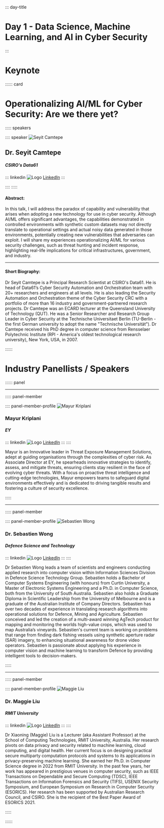 ::: day-title
# Day 1 - Data Science, Machine Learning, and AI in Cyber Security
:::


# Keynote
:::::: card


# Operationalizing AI/ML for Cyber Security: Are we there yet?

::::: speakers

:::: speaker
![Seyit Camtepe](./media/Speech/KeyNote/Seyit%20Camtepe.jpg)

## Dr. Seyit Camtepe

##### CSIRO's Data61

::: linkedin
![Logo](./media/LinkedIn.png) [LinkedIn](https://www.linkedin.com/in/camtepe/)
:::

::::
:::::

#### Abstract:

In this talk, I will address the paradox of capability and vulnerability that arises when adopting a new technology for use in cyber security. Although AI/ML offers significant advantages, the capabilities demonstrated in controlled environments with synthetic custom datasets may not directly translate to operational settings and actual noisy data generated in those environments, potentially creating new vulnerabilities that adversaries can exploit. I will share my experiences operationalizing AI/ML for various security challenges, such as threat hunting and incident response, highlighting real-life implications for critical infrastructures, government, and industry.

---

#### Short Biography:

Dr Seyit Camtepe is a Principal Research Scientist at CSIRO's Data61. He is head of Data61’s Cyber Security Automation and Orchestration team with 20+ researchers and engineers at all levels. He is also leading the Security Automation and Orchestration theme of the Cyber Security CRC with a portfolio of more than 16 industry and government-partnered research projects. Dr Camtepe was an ECARD lecturer at the Queensland University of Technology (QUT). He was a Senior Researcher and Research Group Leader in Cyber Security at the Technische Universitaet Berlin (TU-Berlin - the first German university to adopt the name "Technische Universität"). Dr Camtepe received his PhD degree in computer science from Rensselaer Polytechnic Institute (RPI - America's oldest technological research university), New York, USA, in 2007.


::::::

# Industry Panellists / Speakers
:::::: panel

---

::::: panel-member

:::: panel-member-profile
![Mayur Kriplani](./media/Speech/Panel/Mayur%20Kriplani.jpg)

### Mayur Kriplani

##### EY

::: linkedin
![Logo](./media/LinkedIn.png) [LinkedIn](https://www.linkedin.com/in/mayur-kriplani/)
:::
::::

Mayur is an Innovative leader in Threat Exposure Management Solutions, adept at guiding organisations through the complexities of cyber risk. As Associate Director at EY, he spearheads innovative strategies to identify, assess, and mitigate threats, ensuring clients stay resilient in the face of evolving cyber threats. With a focus on proactive threat intelligence and cutting-edge technologies, Mayur empowers teams to safeguard digital environments effectively and is dedicated to driving tangible results and fostering a culture of security excellence.


:::::

---

::::: panel-member

:::: panel-member-profile
![Sebastien Wong](./media/Speech/Panel/Sebastien%20Wong.jpg)

### Dr. Sebastien Wong

##### Defence Science and Technology

::: linkedin
![Logo](./media/LinkedIn.png) [LinkedIn](https://www.linkedin.com/in/sebastien-wong-5ba874109/)
:::
::::

Dr Sebastien Wong leads a team of scientists and engineers conducting applied research into computer vision within Information Sciences Division in Defence Science Technology Group. Sebastien holds a Bachelor of Computer Systems Engineering (with honours) from Curtin University, a Master of Electronic Systems Engineering and a Ph.D. in Computer Science, both from the University of South Australia. Sebastien also holds a Graduate Diploma in Scientific Leadership from the University of Melbourne and is a graduate of the Australian Institute of Company Directors. Sebastien has over two decades of experience in translating research algorithms into operational solutions for Defence, Mining and Agriculture. Sebastien conceived and led the creation of a multi-award winning AgTech product for mapping and monitoring the worlds high-value crops, which was used to map Australia’s vineyards. Sebastien's current team is working on problems that range from finding dark fishing vessels using synthetic aperture radar (SAR) imagery, to enhancing situational awareness for drone video operators. Sebastien is passionate about applying his experience in computer vision and machine learning to transform Defence by providing intelligent tools to decision-makers.


:::::

---

::::: panel-member

:::: panel-member-profile
![Maggie Liu](./media/Speech/Panel/Maggie%20Liu.jpg)

### Dr. Maggie Liu

##### RMIT University

::: linkedin
![Logo](./media/LinkedIn.png) [LinkedIn](https://www.linkedin.com/in/xiaoning-maggie-liu-79777316a/)
:::
::::

Dr Xiaoning (Maggie) Liu is a Lecturer (aka Assistant Professor) at the School of Computing Technologies, RMIT University, Australia. Her research pivots on data privacy and security related to machine learning, cloud computing, and digital health. Her current focus is on designing practical secure multiparty computation protocols and systems to its applications in privacy-preserving machine learning. She earned her Ph.D. in Computer Science degree in 2022 from RMIT University. In the past few years, her work has appeared in prestigious venues in computer security, such as IEEE Transactions on Dependable and Secure Computing (TDSC), IEEE Transactions on Information Forensics and Security (TIFS), USENIX Security Symposium, and European Symposium on Research in Computer Security (ESORICS). Her research has been supported by Australian Research Council, and CSIRO. She is the recipient of the Best Paper Award of ESORICS 2021.

:::::

::::::



